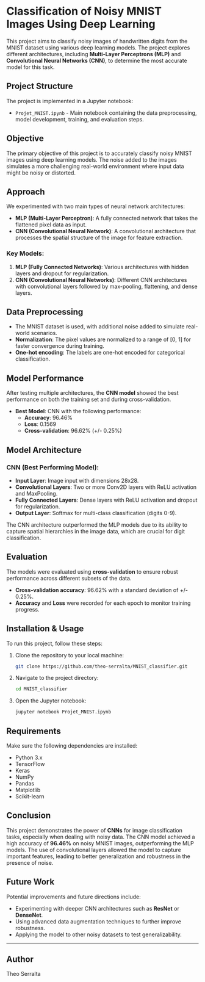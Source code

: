 # **Classification of Noisy MNIST Images Using Deep Learning**

This project aims to classify noisy images of handwritten digits from the MNIST dataset using various deep learning models. The project explores different architectures, including **Multi-Layer Perceptrons (MLP)** and **Convolutional Neural Networks (CNN)**, to determine the most accurate model for this task.

## **Project Structure**
The project is implemented in a Jupyter notebook:

- `Projet_MNIST.ipynb` - Main notebook containing the data preprocessing, model development, training, and evaluation steps.

## **Objective**
The primary objective of this project is to accurately classify noisy MNIST images using deep learning models. The noise added to the images simulates a more challenging real-world environment where input data might be noisy or distorted.

## **Approach**
We experimented with two main types of neural network architectures:

- **MLP (Multi-Layer Perceptron)**: A fully connected network that takes the flattened pixel data as input.
- **CNN (Convolutional Neural Network)**: A convolutional architecture that processes the spatial structure of the image for feature extraction.

### Key Models:
1. **MLP (Fully Connected Networks)**: Various architectures with hidden layers and dropout for regularization.
2. **CNN (Convolutional Neural Networks)**: Different CNN architectures with convolutional layers followed by max-pooling, flattening, and dense layers.

## **Data Preprocessing**
- The MNIST dataset is used, with additional noise added to simulate real-world scenarios.
- **Normalization**: The pixel values are normalized to a range of [0, 1] for faster convergence during training.
- **One-hot encoding**: The labels are one-hot encoded for categorical classification.

## **Model Performance**
After testing multiple architectures, the **CNN model** showed the best performance on both the training set and during cross-validation.

- **Best Model**: CNN with the following performance:
  - **Accuracy**: 96.46%
  - **Loss**: 0.1569
  - **Cross-validation**: 96.62% (+/- 0.25%)

## **Model Architecture**
### CNN (Best Performing Model):
- **Input Layer**: Image input with dimensions 28x28.
- **Convolutional Layers**: Two or more Conv2D layers with ReLU activation and MaxPooling.
- **Fully Connected Layers**: Dense layers with ReLU activation and dropout for regularization.
- **Output Layer**: Softmax for multi-class classification (digits 0-9).

The CNN architecture outperformed the MLP models due to its ability to capture spatial hierarchies in the image data, which are crucial for digit classification.

## **Evaluation**
The models were evaluated using **cross-validation** to ensure robust performance across different subsets of the data.

- **Cross-validation accuracy**: 96.62% with a standard deviation of +/- 0.25%.
- **Accuracy** and **Loss** were recorded for each epoch to monitor training progress.

## **Installation & Usage**
To run this project, follow these steps:

1. Clone the repository to your local machine:
    ```bash
    git clone https://github.com/theo-serralta/MNIST_classifier.git
    ```

2. Navigate to the project directory:
    ```bash
    cd MNIST_classifier
    ```

3. Open the Jupyter notebook:
    ```bash
    jupyter notebook Projet_MNIST.ipynb
    ```

## **Requirements**
Make sure the following dependencies are installed:

- Python 3.x
- TensorFlow
- Keras
- NumPy
- Pandas
- Matplotlib
- Scikit-learn

## **Conclusion**
This project demonstrates the power of **CNNs** for image classification tasks, especially when dealing with noisy data. The CNN model achieved a high accuracy of **96.46%** on noisy MNIST images, outperforming the MLP models. The use of convolutional layers allowed the model to capture important features, leading to better generalization and robustness in the presence of noise.

## **Future Work**
Potential improvements and future directions include:
- Experimenting with deeper CNN architectures such as **ResNet** or **DenseNet**.
- Using advanced data augmentation techniques to further improve robustness.
- Applying the model to other noisy datasets to test generalizability.

---

## **Author**
Theo Serralta